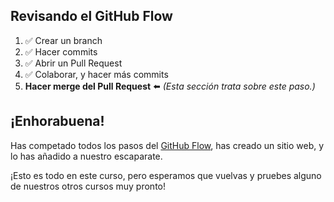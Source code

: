 [//]: # "This is used in both the CLI and Desktop course"


## Revisando el GitHub Flow

1. :white_check_mark: Crear un branch
1. :white_check_mark: Hacer commits
1. :white_check_mark: Abrir un Pull Request
1. :white_check_mark: Colaborar, y hacer más commits
1. **Hacer merge del Pull Request** :arrow_left: _(Esta sección trata sobre este paso.)_

## ¡Enhorabuena!

Has competado todos los pasos del [GitHub Flow](https://guides.github.com/introduction/flow/), has creado un sitio web, y lo has añadido a nuestro escaparate.

¡Esto es todo en este curso, pero esperamos que vuelvas y pruebes alguno de nuestros otros cursos muy pronto!
